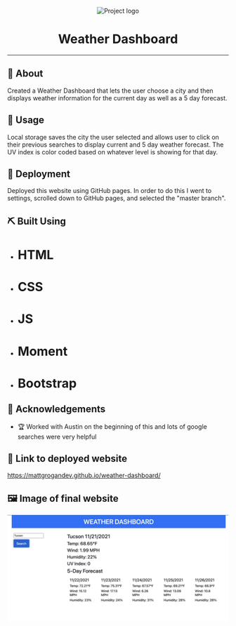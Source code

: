 <p align="center">
 <img width=200px height=200px src="https://i.imgur.com/6wj0hh6.jpg" alt="Project logo"></a>
</p>

<h1 align="center">Weather Dashboard</h1>

---

## 🧐 About <a name = "about"></a>

Created a Weather Dashboard that lets the user choose a city and then displays weather information for the current day as well as a 5 day forecast.

## 🎈 Usage <a name="usage"></a>

Local storage saves the city the user selected and allows user to click on their previous searches to display current and 5 day weather forecast. The UV index is color coded based on whatever level is showing for that day.

## 🚀 Deployment <a name = "deployment"></a>

Deployed this website using GitHub pages. In order to do this I went to settings, scrolled down to GitHub pages, and selected the "master branch".

## ⛏️ Built Using <a name = "built_using"></a>

- # HTML
- # CSS
- # JS
- # Moment
- # Bootstrap

## 🎉 Acknowledgements <a name = "acknowledgement"></a>

- 🏆 Worked with Austin on the beginning of this and lots of google searches were very helpful

## 🔗 Link to deployed website

https://mattgrogandev.github.io/weather-dashboard/

## 🖼️ Image of final website

![finalPic](assets/images/1.jpg)
